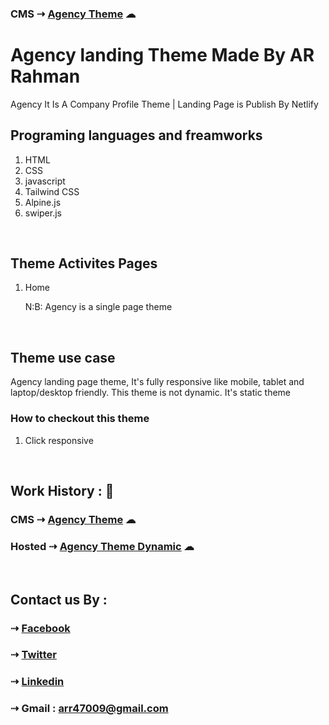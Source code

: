 ### CMS  ⇢  [Agency Theme](https://arrahman73.github.io/agency-deploy/) &#9729;
# Agency landing Theme Made By AR Rahman
Agency It Is A Company Profile Theme | Landing Page is Publish By Netlify
<br>


## Programing languages and freamworks
1. HTML
2. CSS
3. javascript
4. Tailwind CSS
5. Alpine.js
6. swiper.js


<br>

## Theme Activites Pages
1. Home 

   N:B: Agency is a single page theme

<br>

## Theme use case

<p>Agency landing  page theme, It's fully responsive like mobile, tablet and laptop/desktop friendly. This theme is not dynamic. It's static theme</p>

### How to checkout this theme
1. Click responsive

<br>

## Work History : 🔗

### CMS  ⇢  [Agency Theme](https://arrahman73.github.io/agency-deploy/) &#9729;
### Hosted  ⇢  [Agency Theme Dynamic](https://www.rahman.ga) &#9729;


<br>

## Contact us By :

### ⇢ [Facebook](https://web.facebook.com/arrahman47/)
### ⇢ [Twitter](https://twitter.com/AR_Rahman47)
### ⇢ [Linkedin](https://www.linkedin.com/in/arrahman73/)
### ⇢ Gmail : arr47009@gmail.com



<!-- all social links 
[gmail]:(arr47009@gmail.com)
[facebook] : (https://web.facebook.com/arrahman47/)
[twitter]: https://twitter.com/AR_Rahman47-->

